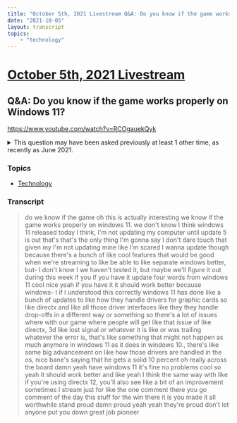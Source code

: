 ```yaml
---
title: "October 5th, 2021 Livestream Q&A: Do you know if the game works properly on Windows 11?"
date: "2021-10-05"
layout: transcript
topics:
    - "technology"
---
```

# [October 5th, 2021 Livestream](../2021-10-05.md)
## Q&A: Do you know if the game works properly on Windows 11?
https://www.youtube.com/watch?v=RCOgauekQyk
<details>
<summary>This question may have been asked previously at least 1 other time, as recently as June 2021.</summary>

* [June 29th, 2021 Livestream Q&A: Windows 11 support?](./yt-klWHGzjUQe4.md) [https://www.youtube.com/watch?v=klWHGzjUQe4](https://www.youtube.com/watch?v=klWHGzjUQe4)
</details>


### Topics
* [Technology](../topics/technology.md)

### Transcript

> do we know if the game oh this is actually interesting we know if the game works properly on windows 11. we don't know I think windows 11 released today I think, I'm not updating my computer until update 5 is out that's that's the only thing I'm gonna say I don't dare touch that given my I'm not updating mine like I'm scared I wanna update though because there's a bunch of like cool features that would be good when we're streaming to like be able to like separate windows better, but- I don't know I we haven't tested it, but maybe we'll figure it out during this week if you if you have it update four words from windows 11 cool nice yeah if you have it it should work better because windows- I if I understood this correctly windows 11 has done like a bunch of updates to like how they handle drivers for graphic cards so like directx and like all those driver interfaces like they they handle drop-offs in a different way or something so there's a lot of issues where with our game where people will get like that issue of like directx, 3d like lost signal or whatever it is like or was trailing whatever the error is, that's like something that might not happen as much anymore in windows 11 as it does in windows 10., there's like some big advancement on like how those drivers are handled in the os, nice bane's saying that he gets a solid 10 percent oh really across the board damn yeah have windows 11 it's fine no problems cool so yeah it should work better and like yeah I think the same way with like if you're using directx 12, you'll also see like a bit of an improvement sometimes I stream just for like the one comment there you go comment of the day this stuff for the win there it is you made it all worthwhile stand proud damn proud yeah yeah they're proud don't let anyone put you down great job pioneer
